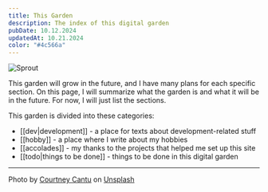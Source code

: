```yaml
---
title: This Garden
description: The index of this digital garden
pubDate: 10.12.2024
updatedAt: 10.21.2024
color: "#4c566a"
---
```

![Sprout](https://res.cloudinary.com/dy0rxzzwa/image/upload/v1729495341/sprout_1_p9pmub.jpg)

This garden will grow in the future, and I have many plans for each specific section. On this page, I will summarize what the garden is and what it will be in the future. For now, I will just list the sections.

This garden is divided into these categories:
- [[dev|development]] - a place for texts about development-related stuff
- [[hobby]] - a place where I write about my hobbies
- [[accolades]] - my thanks to the projects that helped me set up this site
- [[todo|things to be done]] - things to be done in this digital garden
---
Photo by [Courtney Cantu](https://unsplash.com/@courtneycantu?utm_content=creditCopyText&utm_medium=referral&utm_source=unsplash) on [Unsplash](https://unsplash.com/photos/a-small-plant-growing-out-of-the-ground-5oNX232IzBM?utm_content=creditCopyText&utm_medium=referral&utm_source=unsplash)